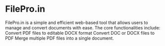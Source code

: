 # FilePro.in
FilePro.in is a simple and efficient web-based tool that allows users to manage and convert documents with ease. The core functionalities include:  Convert PDF files to editable DOCX format  Convert DOC or DOCX files to PDF  Merge multiple PDF files into a single document.

